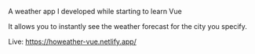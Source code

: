 A weather app I developed while starting to learn Vue

It allows you to instantly see the weather forecast for the city you specify.

Live: https://howeather-vue.netlify.app/
